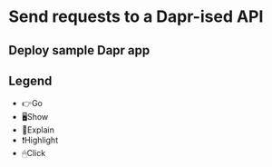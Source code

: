 # Send requests to a Dapr-ised API

## Deploy sample Dapr app

## Legend

- 👉Go
- 🖥Show
- 📢Explain
- ❗️Highlight
- 🖱Click
